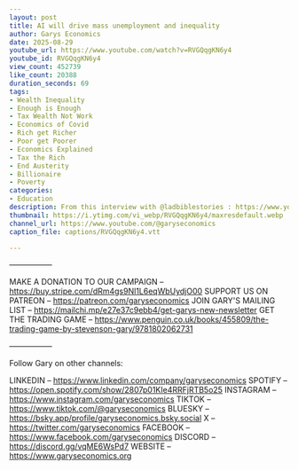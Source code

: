 ```yaml
---
layout: post
title: AI will drive mass unemployment and inequality
author: Garys Economics
date: 2025-08-29
youtube_url: https://www.youtube.com/watch?v=RVGQqgKN6y4
youtube_id: RVGQqgKN6y4
view_count: 452739
like_count: 20388
duration_seconds: 69
tags:
- Wealth Inequality
- Enough is Enough
- Tax Wealth Not Work
- Economics of Covid
- Rich get Richer
- Poor get Poorer
- Economics Explained
- Tax the Rich
- End Austerity
- Billionaire
- Poverty
categories:
- Education
description: From this interview with @ladbiblestories : https://www.youtube.com/watch?v=VlvoNgUi8EU&t=597s
thumbnail: https://i.ytimg.com/vi_webp/RVGQqgKN6y4/maxresdefault.webp
channel_url: https://www.youtube.com/@garyseconomics
caption_file: captions/RVGQqgKN6y4.vtt

---
```


–––––––––––

MAKE A DONATION TO OUR CAMPAIGN – https://buy.stripe.com/dRm4gs9Nl1L6eqWbUydjO00
SUPPORT US ON PATREON – https://patreon.com/garyseconomics
JOIN GARY'S MAILING LIST – https://mailchi.mp/e27e37c9ebb4/get-garys-new-newsletter
GET THE TRADING GAME – https://www.penguin.co.uk/books/455809/the-trading-game-by-stevenson-gary/9781802062731 

–––––––––––

Follow Gary on other channels:

LINKEDIN – https://www.linkedin.com/company/garyseconomics
SPOTIFY – https://open.spotify.com/show/2807p01KIe4RRFjRTB5o25
INSTAGRAM – https://www.instagram.com/garyseconomics
TIKTOK – https://www.tiktok.com/@garyseconomics
BLUESKY – https://bsky.app/profile/garyseconomics.bsky.social
X – https://twitter.com/garyseconomics
FACEBOOK – https://www.facebook.com/garyseconomics
DISCORD – https://discord.gg/vqME6WsPd7
WEBSITE – https://www.garyseconomics.org
